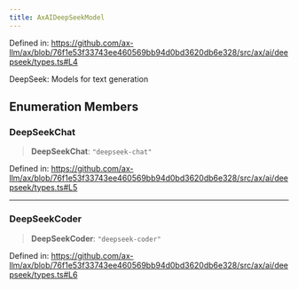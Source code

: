 ```yaml
---
title: AxAIDeepSeekModel
---
```


Defined in: https://github.com/ax-llm/ax/blob/76f1e53f33743ee460569bb94d0bd3620db6e328/src/ax/ai/deepseek/types.ts#L4

DeepSeek: Models for text generation

## Enumeration Members

<a id="DeepSeekChat"></a>

### DeepSeekChat

> **DeepSeekChat**: `"deepseek-chat"`

Defined in: https://github.com/ax-llm/ax/blob/76f1e53f33743ee460569bb94d0bd3620db6e328/src/ax/ai/deepseek/types.ts#L5

***

<a id="DeepSeekCoder"></a>

### DeepSeekCoder

> **DeepSeekCoder**: `"deepseek-coder"`

Defined in: https://github.com/ax-llm/ax/blob/76f1e53f33743ee460569bb94d0bd3620db6e328/src/ax/ai/deepseek/types.ts#L6
